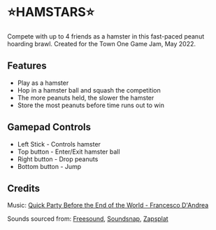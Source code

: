 # ⭐HAMSTARS⭐

Compete with up to 4 friends as a hamster in this fast-paced peanut hoarding brawl. Created for the Town One Game Jam, May 2022.

## Features
- Play as a hamster
- Hop in a hamster ball and squash the competition
- The more peanuts held, the slower the hamster
- Store the most peanuts before time runs out to win

## Gamepad Controls
- Left Stick - Controls hamster
- Top button - Enter/Exit hamster ball
- Right button - Drop peanuts
- Bottom button - Jump

## Credits

Music: [Quick Party Before the End of the World - Francesco D'Andrea](https://artlist.io/song/33738/quick-party-before-the-end-of-the-world)

Sounds sourced from: [Freesound](freesound.org), [Soundsnap](soundsnap.com), [Zapsplat](zapsplat.com)
